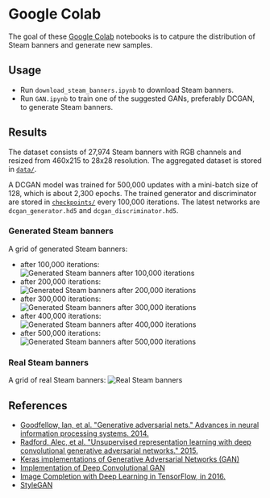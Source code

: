 # Google Colab

The goal of these [Google Colab](https://colab.research.google.com/) notebooks is to catpure the distribution of Steam banners and generate new samples.

## Usage

-   Run `download_steam_banners.ipynb` to download Steam banners.
-   Run `GAN.ipynb` to train one of the suggested GANs, preferably DCGAN, to generate Steam banners.

## Results

The dataset consists of 27,974 Steam banners with RGB channels and resized from 460x215 to 28x28 resolution.
The aggregated dataset is stored in [`data/`](data/).

A DCGAN model was trained for 500,000 updates with a mini-batch size of 128, which is about 2,300 epochs.
The trained generator and discriminator are stored in [`checkpoints/`](checkpoints/) every 100,000 iterations.
The latest networks are `dcgan_generator.hd5` and `dcgan_discriminator.hd5`.

### Generated Steam banners

A grid of generated Steam banners:
-   after 100,000 iterations:
![Generated Steam banners after 100,000 iterations](https://github.com/woctezuma/google-colab/wiki/images_steam_dcgan/100000.png)
-   after 200,000 iterations:
![Generated Steam banners after 200,000 iterations](https://github.com/woctezuma/google-colab/wiki/images_steam_dcgan/200000.png)
-   after 300,000 iterations:
![Generated Steam banners after 300,000 iterations](https://github.com/woctezuma/google-colab/wiki/images_steam_dcgan/300000.png)
-   after 400,000 iterations:
![Generated Steam banners after 400,000 iterations](https://github.com/woctezuma/google-colab/wiki/images_steam_dcgan/400000.png)
-   after 500,000 iterations:
![Generated Steam banners after 500,000 iterations](https://github.com/woctezuma/google-colab/wiki/images_steam_dcgan/500000.png)

### Real Steam banners

A grid of real Steam banners:
![Real Steam banners](https://github.com/woctezuma/google-colab/wiki/real_steam_banners.png)

## References

-   [Goodfellow, Ian, et al. "Generative adversarial nets." Advances in neural information processing systems. 2014.](https://arxiv.org/abs/1406.2661)
-   [Radford, Alec, et al. "Unsupervised representation learning with deep convolutional generative adversarial networks." 2015.](https://arxiv.org/abs/1511.06434)
-   [Keras implementations of Generative Adversarial Networks (GAN)](https://github.com/eriklindernoren/Keras-GAN)
-   [Implementation of Deep Convolutional GAN](https://github.com/Newmu/dcgan_code)
-   [Image Completion with Deep Learning in TensorFlow, in 2016.](http://bamos.github.io/2016/08/09/deep-completion/)
-   [StyleGAN](https://github.com/NVlabs/stylegan)

